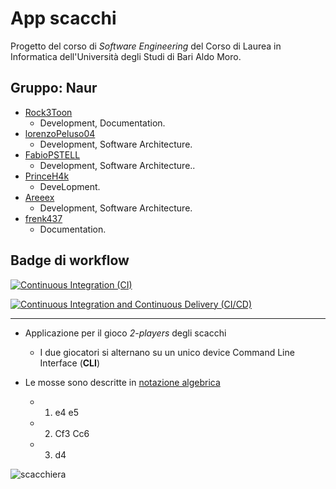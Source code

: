 # App scacchi

Progetto del corso di *Software Engineering* del Corso di Laurea in Informatica dell'Università degli Studi di Bari Aldo Moro.

## Gruppo: Naur
* [Rock3Toon]() 
  * Development, Documentation.
* [lorenzoPeluso04]() 
  * Development, Software Architecture.
* [FabioPSTELL]() 
  * Development, Software Architecture..
* [PrinceH4k]() 
  * DeveLopment.
* [Areeex]() 
  * Development, Software Architecture.
* [frenk437]() 
  * Documentation.
  



## Badge di workflow
[![Continuous Integration (CI)](https://github.com/softeng2425-inf-uniba/project2-naur/actions/workflows/CI.yml/badge.svg)](https://github.com/softeng2425-inf-uniba/project2-naur/actions/workflows/CI.yml)

[![Continuous Integration and Continuous Delivery (CI/CD)](https://github.com/softeng2425-inf-uniba/project2-naur/actions/workflows/CI-CD.yml/badge.svg)](https://github.com/softeng2425-inf-uniba/project2-naur/actions/workflows/CI-CD.yml)

____
* Applicazione per il gioco *2-players* degli scacchi

  * I due giocatori si alternano su un unico device Command Line Interface (**CLI**) 

* Le mosse sono descritte in [notazione algebrica](https://it.wikipedia.org/wiki/Notazione_algebrica)
   - 1. e4 e5
   - 2. Cf3 Cc6
   - 3. d4 

![scacchiera](scacchiera.png)
